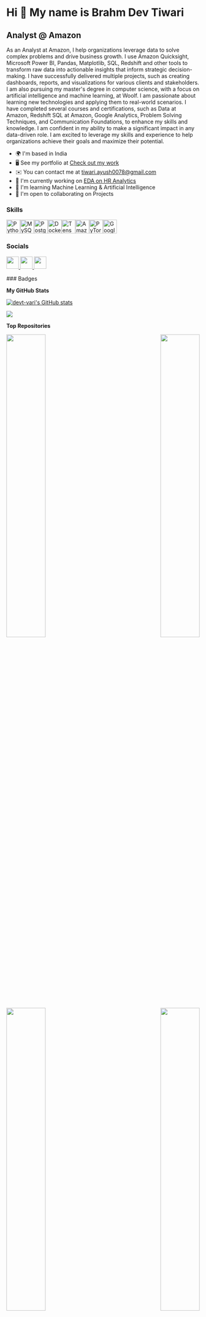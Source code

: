 Hi 👋 My name is Brahm Dev Tiwari
=================================

Analyst @ Amazon
----------------

As an Analyst at Amazon, I help organizations leverage data to solve complex problems and drive business growth. I use Amazon Quicksight, Microsoft Power BI, Pandas, Matplotlib, SQL, Redshift and other tools to transform raw data into actionable insights that inform strategic decision-making. I have successfully delivered multiple projects, such as creating dashboards, reports, and visualizations for various clients and stakeholders. I am also pursuing my master's degree in computer science, with a focus on artificial intelligence and machine learning, at Woolf. I am passionate about learning new technologies and applying them to real-world scenarios. I have completed several courses and certifications, such as Data at Amazon, Redshift SQL at Amazon, Google Analytics, Problem Solving Techniques, and Communication Foundations, to enhance my skills and knowledge. I am confident in my ability to make a significant impact in any data-driven role. I am excited to leverage my skills and experience to help organizations achieve their goals and maximize their potential.

* 🌍  I'm based in India
* 🖥️  See my portfolio at [Check out my work](http://linktr.ee/Statsforfacts)
* ✉️  You can contact me at [tiwari.ayush0078@gmail.com](mailto:tiwari.ayush0078@gmail.com)
* 🚀  I'm currently working on [EDA on HR Analytics](http://https://www.linkedin.com/company/meriskill/?originalSubdomain=in)
* 🧠  I'm learning Machine Learning & Artificial Intelligence
* 🤝  I'm open to collaborating on Projects

### Skills

<p align="left">
<a href="https://www.python.org/" target="_blank" rel="noreferrer"><img src="https://raw.githubusercontent.com/danielcranney/readme-generator/main/public/icons/skills/python-colored.svg" width="36" height="36" alt="Python" /></a><a href="https://www.mysql.com/" target="_blank" rel="noreferrer"><img src="https://raw.githubusercontent.com/danielcranney/readme-generator/main/public/icons/skills/mysql-colored.svg" width="36" height="36" alt="MySQL" /></a><a href="https://www.postgresql.org/" target="_blank" rel="noreferrer"><img src="https://raw.githubusercontent.com/danielcranney/readme-generator/main/public/icons/skills/postgresql-colored.svg" width="36" height="36" alt="PostgreSQL" /></a><a href="https://www.docker.com/" target="_blank" rel="noreferrer"><img src="https://raw.githubusercontent.com/danielcranney/readme-generator/main/public/icons/skills/docker-colored.svg" width="36" height="36" alt="Docker" /></a><a href="https://www.tensorflow.org/" target="_blank" rel="noreferrer"><img src="https://raw.githubusercontent.com/danielcranney/readme-generator/main/public/icons/skills/tensorflow-colored.svg" width="36" height="36" alt="TensorFlow" /></a><a href="https://aws.amazon.com" target="_blank" rel="noreferrer"><img src="https://raw.githubusercontent.com/danielcranney/readme-generator/main/public/icons/skills/aws-colored.svg" width="36" height="36" alt="Amazon Web Services" /></a><a href="https://pytorch.org/" target="_blank" rel="noreferrer"><img src="https://raw.githubusercontent.com/danielcranney/readme-generator/main/public/icons/skills/pytorch-colored.svg" width="36" height="36" alt="PyTorch" /></a><a href="https://cloud.google.com/" target="_blank" rel="noreferrer"><img src="https://raw.githubusercontent.com/danielcranney/readme-generator/main/public/icons/skills/googlecloud-colored.svg" width="36" height="36" alt="Google Cloud" /></a>
</p>

### Socials

<p align="left"> <a href="https://www.github.com/devt-vari" target="_blank" rel="noreferrer"> <picture> <source media="(prefers-color-scheme: dark)" srcset="https://raw.githubusercontent.com/danielcranney/readme-generator/main/public/icons/socials/github-dark.svg" /> <source media="(prefers-color-scheme: light)" srcset="https://raw.githubusercontent.com/danielcranney/readme-generator/main/public/icons/socials/github.svg" /> <img src="https://raw.githubusercontent.com/danielcranney/readme-generator/main/public/icons/socials/github.svg" width="32" height="32" /> </picture> </a> <a href="https://www.linkedin.com/in/brahm-dev-tiwari" target="_blank" rel="noreferrer"> <picture> <source media="(prefers-color-scheme: dark)" srcset="https://raw.githubusercontent.com/danielcranney/readme-generator/main/public/icons/socials/linkedin-dark.svg" /> <source media="(prefers-color-scheme: light)" srcset="https://raw.githubusercontent.com/danielcranney/readme-generator/main/public/icons/socials/linkedin.svg" /> <img src="https://raw.githubusercontent.com/danielcranney/readme-generator/main/public/icons/socials/linkedin.svg" width="32" height="32" /> </picture> </a> <a href="https://https://app.mavenanalytics.io/projects" target="_blank" rel="noreferrer"> <picture> <source media="(prefers-color-scheme: dark)" srcset="undefined" /> <source media="(prefers-color-scheme: light)" srcset="https://raw.githubusercontent.com/danielcranney/readme-generator/main/public/icons/socials/rss.svg" /> <img src="https://raw.githubusercontent.com/danielcranney/readme-generator/main/public/icons/socials/rss.svg" width="32" height="32" /> </picture> </a></p>
### Badges

<b>My GitHub Stats</b>

<a href="http://www.github.com/devt-vari"><img src="https://github-readme-stats.vercel.app/api?username=devt-vari&show_icons=true&hide=stars,prs,issues,contribs&count_private=true&title_color=0891b2&text_color=ffffff&icon_color=0891b2&bg_color=1c1917&hide_border=true&show_icons=true" alt="devt-vari's GitHub stats" /></a>

<a href="http://www.github.com/devt-vari"><img src="https://github-readme-streak-stats.herokuapp.com/?user=devt-vari&stroke=ffffff&background=1c1917&ring=0891b2&fire=0891b2&currStreakNum=ffffff&currStreakLabel=0891b2&sideNums=ffffff&sideLabels=ffffff&dates=ffffff&hide_border=true" /></a>

<b>Top Repositories</b>

<div width="100%" align="center"><a href="https://github.com/devt-vari/Tiny-Sales-Shop-SQL-Study" align="left"><img align="left" width="45%" src="https://github-readme-stats.vercel.app/api/pin/?username=devt-vari&repo=Tiny-Sales-Shop-SQL-Study&title_color=0891b2&text_color=ffffff&icon_color=0891b2&bg_color=1c1917&hide_border=true&locale=en" /></a><a href="https://github.com/devt-vari/Indian-Premier-League-Sports-Analysis" align="right"><img align="right" width="45%" src="https://github-readme-stats.vercel.app/api/pin/?username=devt-vari&repo=Indian-Premier-League-Sports-Analysis&title_color=0891b2&text_color=ffffff&icon_color=0891b2&bg_color=1c1917&hide_border=true&locale=en" /></a></div><br /><br /><br /><br /><br /><br /><br />

<br /><br /><br /><br /><br />

<div width="100%" align="center"><a href="https://github.com/devt-vari/Target-SQL-Case-Study" align="left"><img align="left" width="45%" src="https://github-readme-stats.vercel.app/api/pin/?username=devt-vari&repo=Target-SQL-Case-Study&title_color=0891b2&text_color=ffffff&icon_color=0891b2&bg_color=1c1917&hide_border=true&locale=en" /></a><a href="https://github.com/devt-vari/Netflix_Case_Study" align="right"><img align="right" width="45%" src="https://github-readme-stats.vercel.app/api/pin/?username=devt-vari&repo=Netflix_Case_Study&title_color=0891b2&text_color=ffffff&icon_color=0891b2&bg_color=1c1917&hide_border=true&locale=en" /></a></div>
